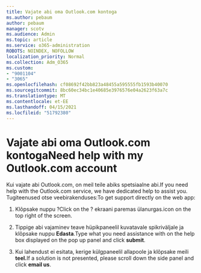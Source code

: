 ```yaml
---
title: Vajate abi oma Outlook.com kontoga
ms.author: pebaum
author: pebaum
manager: scotv
ms.audience: Admin
ms.topic: article
ms.service: o365-administration
ROBOTS: NOINDEX, NOFOLLOW
localization_priority: Normal
ms.collection: Adm_O365
ms.custom:
- "9001104"
- "3065"
ms.openlocfilehash: cf08692f42bb823a48455a595555fb1593b40070
ms.sourcegitcommit: 8bc60ec34bc1e40685e3976576e04a2623f63a7c
ms.translationtype: MT
ms.contentlocale: et-EE
ms.lasthandoff: 04/15/2021
ms.locfileid: "51792380"
---
```

# <a name="need-help-with-my-outlookcom-account"></a><span data-ttu-id="e1376-102">Vajate abi oma Outlook.com kontoga</span><span class="sxs-lookup"><span data-stu-id="e1376-102">Need help with my Outlook.com account</span></span>

<span data-ttu-id="e1376-103">Kui vajate abi Outlook.com, on meil teile abiks spetsiaalne abi.</span><span class="sxs-lookup"><span data-stu-id="e1376-103">If you need help with the Outlook.com service, we have dedicated help to assist you.</span></span> <span data-ttu-id="e1376-104">Tugiteenused otse veebirakenduses:</span><span class="sxs-lookup"><span data-stu-id="e1376-104">To get support directly on the web app:</span></span> 

1. <span data-ttu-id="e1376-105">Klõpsake nuppu ?</span><span class="sxs-lookup"><span data-stu-id="e1376-105">Click on the ?</span></span> <span data-ttu-id="e1376-106">ekraani paremas ülanurgas.</span><span class="sxs-lookup"><span data-stu-id="e1376-106">icon on the top right of the screen.</span></span> 

2. <span data-ttu-id="e1376-107">Tippige abi vajaminev teave hüpikpaneelil kuvatavale spikriväljale ja klõpsake nuppu **Edasta**.</span><span class="sxs-lookup"><span data-stu-id="e1376-107">Type what you need assistance with on the help box displayed on the pop up panel and click **submit**.</span></span> 

3. <span data-ttu-id="e1376-108">Kui lahendust ei esitata, kerige külgpaneelil allapoole ja klõpsake meili **teel.**</span><span class="sxs-lookup"><span data-stu-id="e1376-108">If a solution is not presented, please scroll down the side panel and click **email us**.</span></span>
